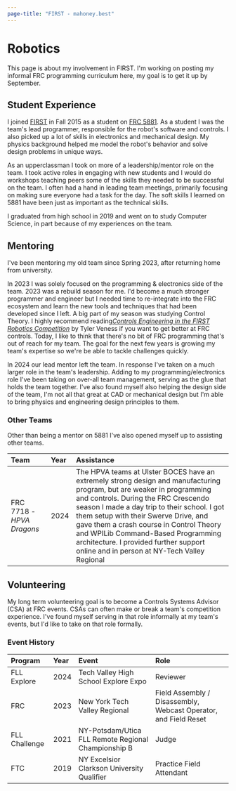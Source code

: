 ```yaml
---
page-title: "FIRST - mahoney.best"
---
```


# Robotics

This page is about my involvement in FIRST. I'm working on posting my informal FRC programming curriculum here, my goal is to get it up by September.

## Student Experience

I joined [FIRST](https://firstinspires.org) in Fall 2015 as a student on [FRC 5881](https://tvhsfrc.org/). As a student I was the team's lead programmer, responsible for the robot's software and controls. I also picked up a lot of skills in electronics and mechanical design. My physics background helped me model the robot's behavior and solve design problems in unique ways.

As an upperclassman I took on more of a leadership/mentor role on the team. I took active roles in engaging with new students and I would do workshops teaching peers some of the skills they needed to be successful on the team. I often had a hand in leading team meetings, primarily focusing on making sure everyone had a task for the day. The soft skills I learned on 5881 have been just as important as the technical skills.

I graduated from high school in 2019 and went on to study Computer Science, in part because of my experiences on the team.

## Mentoring

I've been mentoring my old team since Spring 2023, after returning home from university.

In 2023 I was solely focused on the programming & electronics side of the team. 2023 was a rebuild season for me. I'd become a much stronger programmer and engineer but I needed time to re-integrate into the FRC ecosystem and learn the new tools and techniques that had been developed since I left. A big part of my season was studying Control Theory. I highly recommend reading[_Controls Engineering in the FIRST Robotics Competition_](https://file.tavsys.net/control/controls-engineering-in-frc.pdf) by Tyler Veness if you want to get better at FRC controls. Today, I like to think that there's no bit of FRC programming that's out of reach for my team. The goal for the next few years is growing my team's expertise so we're be able to tackle challenges quickly.

In 2024 our lead mentor left the team. In response I've taken on a much larger role in the team's leadership. Adding to my programming/electronics role I've been taking on over-all team management, serving as the glue that holds the team together. I've also found myself also helping the design side of the team, I'm not all that great at CAD or mechanical design but I'm able to bring physics and engineering design principles to them.

### Other Teams

Other than being a mentor on 5881 I've also opened myself up to assisting other teams.

| Team                      | Year | Assistance |
|:--------------------------|:-----|:-----------|
| FRC 7718 - _HPVA Dragons_ | 2024 | The HPVA teams at Ulster BOCES have an extremely strong design and manufacturing program, but are weaker in programming and controls. During the FRC Crescendo season I made a day trip to their school. I got them setup with their Swerve Drive, and gave them a crash course in Control Theory and WPILib Command-Based Programming architecture. I provided further support online and in person at NY-Tech Valley Regional |

## Volunteering

My long term volunteering goal is to become a Controls Systems Advisor (CSA) at FRC events. CSAs can often make or break a team's competition experience. I've found myself serving in that role informally at my team's events, but I'd like to take on that role formally.

### Event History

| Program       | Year | Event | Role |
|:--------------|:-----|:------|:-----|
| FLL Explore   | 2024 | Tech Valley High School Explore Expo | Reviewer |
| FRC           | 2023 | New York Tech Valley Regional | Field Assembly / Disassembly, Webcast Operator, and Field Reset |
| FLL Challenge | 2021 | NY-Potsdam/Utica FLL Remote Regional Championship B | Judge |
| FTC           | 2019 | NY Excelsior Clarkson University Qualifier | Practice Field Attendant |

